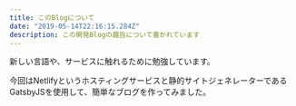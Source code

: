 ```yaml
---
title: このBlogについて
date: "2019-05-14T22:16:15.284Z"
description: この開発Blogの趣旨について書かれています
---
```


新しい言語や、サービスに触れるために勉強しています。

今回はNetlifyというホスティングサービスと静的サイトジェネレーターであるGatsbyJSを使用して、簡単なブログを作ってみました。
